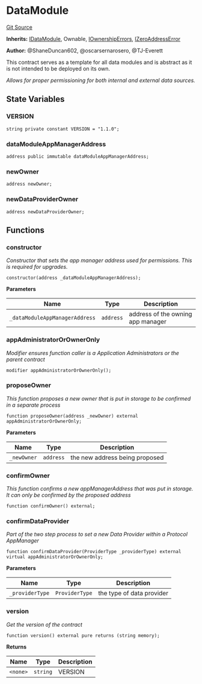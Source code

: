 # DataModule
[Git Source](https://github.com/thrackle-io/tron/blob/ce8f3ce20cc777375e5a3cbfcde63db2607acc28/src/client/application/data/DataModule.sol)

**Inherits:**
[IDataModule](/src/client/application/data/IDataModule.sol/interface.IDataModule.md), Ownable, [IOwnershipErrors](/src/common/IErrors.sol/interface.IOwnershipErrors.md), [IZeroAddressError](/src/common/IErrors.sol/interface.IZeroAddressError.md)

**Author:**
@ShaneDuncan602, @oscarsernarosero, @TJ-Everett

This contract serves as a template for all data modules and is abstract as it is not intended to be deployed on its own.

*Allows for proper permissioning for both internal and external data sources.*


## State Variables
### VERSION

```solidity
string private constant VERSION = "1.1.0";
```


### dataModuleAppManagerAddress

```solidity
address public immutable dataModuleAppManagerAddress;
```


### newOwner

```solidity
address newOwner;
```


### newDataProviderOwner

```solidity
address newDataProviderOwner;
```


## Functions
### constructor

*Constructor that sets the app manager address used for permissions. This is required for upgrades.*


```solidity
constructor(address _dataModuleAppManagerAddress);
```
**Parameters**

|Name|Type|Description|
|----|----|-----------|
|`_dataModuleAppManagerAddress`|`address`|address of the owning app manager|


### appAdministratorOrOwnerOnly

*Modifier ensures function caller is a Application Administrators or the parent contract*


```solidity
modifier appAdministratorOrOwnerOnly();
```

### proposeOwner

*This function proposes a new owner that is put in storage to be confirmed in a separate process*


```solidity
function proposeOwner(address _newOwner) external appAdministratorOrOwnerOnly;
```
**Parameters**

|Name|Type|Description|
|----|----|-----------|
|`_newOwner`|`address`|the new address being proposed|


### confirmOwner

*This function confirms a new appManagerAddress that was put in storage. It can only be confirmed by the proposed address*


```solidity
function confirmOwner() external;
```

### confirmDataProvider

*Part of the two step process to set a new Data Provider within a Protocol AppManager*


```solidity
function confirmDataProvider(ProviderType _providerType) external virtual appAdministratorOrOwnerOnly;
```
**Parameters**

|Name|Type|Description|
|----|----|-----------|
|`_providerType`|`ProviderType`|the type of data provider|


### version

*Get the version of the contract*


```solidity
function version() external pure returns (string memory);
```
**Returns**

|Name|Type|Description|
|----|----|-----------|
|`<none>`|`string`|VERSION|


